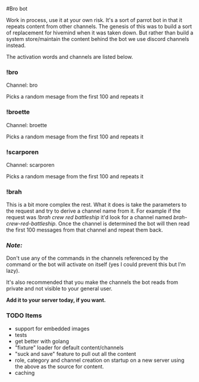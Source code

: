 #Bro bot

Work in process, use it at your own risk.  It's a sort of parrot bot in that it 
repeats content from other channels.  The genesis of this was to build a sort of 
replacement for hivemind when it was taken down.  But rather than build a system 
store/maintain the content behind the bot we use discord channels instead.

The activation words and channels are listed below.  

### !bro
Channel: bro

Picks a random mesage from the first 100 and repeats it

### !broette
Channel: broette

Picks a random mesage from the first 100 and repeats it

### !scarporen
Channel: scarporen

Picks a random mesage from the first 100 and repeats it

### !brah
This is a bit more complex the rest.  What it does is take the parameters to 
the request and try to derive a channel name from it.  For example if the 
request was *!brah crew red battleship* it'd look for a channel named 
*brah-crew-red-battleship*.  Once the channel is determined the bot will then
read the first 100 messages from that channel and repeat them back.

### ***Note:***
Don't use any of the commands in the channels referenced by the command or 
the bot will activate on itself (yes I could prevent this but I'm lazy).  

It's also recommended that you make the channels the bot reads from private 
and not visible to your general user.

**Add it to your server today, if you want.**

### TODO Items

- support for embedded images
- tests
- get better with golang
- "fixture" loader for default content/channels
- "suck and save" feature to pull out all the content
- role, category and channel creation on startup on a new server using the above as the source for content.
- caching



